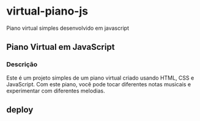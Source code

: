 # virtual-piano-js
Piano virtual simples desenvolvido em javascript 

## Piano Virtual em JavaScript
### Descrição

Este é um projeto simples de um piano virtual criado usando HTML, CSS e JavaScript. Com este piano, você pode tocar diferentes notas musicais e experimentar com diferentes melodias.




## deploy



